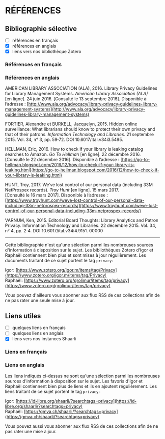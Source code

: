 # RÉFÉRENCES

## Bibliographie sélective

- [ ] références en français
- [x] références en anglais
- [x] liens vers nos bibliothèque Zotero

### Références en français


### Références en anglais

AMERICAN LIBRARY ASSOCIATION (ALA), 2016. Library Privacy Guidelines for Library Management Systems. *American Library Association (ALA)* [en ligne]. 24 juin 2016. [Consulté le 13 septembre 2016]. Disponible à l’adresse : [http://www.ala.org/advocacy/library-privacy-guidelines-library-management-systems](http://www.ala.org/advocacy/library-privacy-guidelines-library-management-systems)

FORTIER, Alexandre et BURKELL, Jacquelyn, 2015. Hidden online surveillance: What librarians should know to protect their own privacy and that of their patrons. *Information Technology and Libraries*. 21 septembre 2015. Vol. 34, n° 3, pp. 59‑72. DOI 10.6017/ital.v34i3.5495.

HELLMAN, Eric, 2016. How to check if your library is leaking catalog searches to Amazon. *Go To Hellman* [en ligne]. 22 décembre 2016. [Consulté le 22 décembre 2016]. Disponible à l’adresse : [https://go-to-hellman.blogspot.com/2016/12/how-to-check-if-your-library-is-leaking.html](https://go-to-hellman.blogspot.com/2016/12/how-to-check-if-your-library-is-leaking.html)

HUNT, Troy, 2017. We’ve lost control of our personal data (including 33M NetProspex records). *Troy Hunt* [en ligne]. 15 mars 2017. [Consulté le 16 mars 2017]. Disponible à l’adresse : [https://www.troyhunt.com/weve-lost-control-of-our-personal-data-including-33m-netprospex-records/](https://www.troyhunt.com/weve-lost-control-of-our-personal-data-including-33m-netprospex-records/)

VARNUM, Ken, 2015. Editorial Board Thoughts: Library Analytics and Patron Privacy. Information Technology and Libraries. 22 décembre 2015. Vol. 34, n° 4, pp. 2‑4. DOI 10.6017/ital.v34i4.9151. 00000

-----

Cette bibliographie n'est qu'une sélection parmi les nombreuses sources d'information à disposition sur le sujet. Les bibliothèques Zotero d'Igor et Raphaël contiennent bien plus et sont mises à jour régulièrement. Les documents traitant de ce sujet portent le tag `privacy`:

Igor: [https://www.zotero.org/igor.m/items/tag/Privacy](https://www.zotero.org/igor.m/items/tag/Privacy)   
Raphaël: [https://www.zotero.org/grolimur/items/tag/privacy](https://www.zotero.org/grolimur/items/tag/privacy)

Vous pouvez d'ailleurs vous abonner aux flux RSS de ces collections afin de ne pas rater une seule mise à jour.

## Liens utiles

- [ ] quelques liens en français
- [ ] quelques liens en anglais
- [x] liens vers nos instances Shaarli

### Liens en français


### Liens en anglais

Les liens indiqués ci-dessus ne sont qu'une sélection parmi les nombreuses sources d'information à disposition sur le sujet. Les favoris d'Igor et Raphaël contiennent bien plus de liens et ils en ajoutent régulièrement. Les liens traitant de ce sujet portent le tag `privacy`:

Igor: [https://id-libre.org/shaarli/?searchtags=privacy](https://id-libre.org/shaarli/?searchtags=privacy)   
Raphaël: [https://gmva.ch/shaarli/?searchtags=privacy](https://gmva.ch/shaarli/?searchtags=privacy)

Vous pouvez aussi vous abonner aux flux RSS de ces collections afin de ne pas rater une mise à jour.
